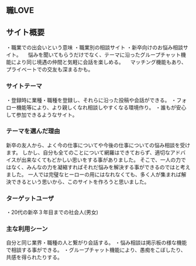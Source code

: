 ## 職LOVE

## サイト概要
・職業での出会いという意味
・職業別の相談サイト
・新卒向けのお悩み相談サイト。
　悩みを聞いてもらうだけでなく、テーマに沿ったグループチャット機能により同じ境遇の仲間と気軽に会話を楽しめる。
　マッチング機能もあり、プライベートでの交友も深まるかも。

### サイトテーマ
・登録時に業種・職種を登録し、それらに沿った投稿や会話ができる。
・フォロー機能等により、より親しくなれ相談しやすくなる環境作り。
・誰もが安心して参加できるようなサイト。


### テーマを選んだ理由
新卒の友人から、よく今の仕事についてや今後の仕事についての悩み相談を受けます。
しかし、自分も全てのことについて網羅はできておらず、適切なアドバイスが出来なくてもどかしい思いをする事がありました。
そこで、一人の力ではなく、みんなの力を凝縮すればそれだ悩みを解決する事ができるのではと考えました。
一人では完璧なヒーローの用にはなれなくても、多く人が集まれば解決できるという思いから、このサイトを作ろうと思いました。

### ターゲットユーザ
・20代の新卒３年目までの社会人(男女)


### 主な利用シーン
自分と同じ業界・職種の人と繋がり会話する。
・悩み相談は掲示板の様な機能で相談する事ができる。
・グループチャット機能により、愚痴をこぼしたり、共感を得られたりする。
